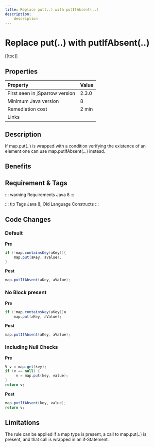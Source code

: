 ```yaml
---
title: Replace put(..) with putIfAbsent(..)
description:
    description
---
```


# Replace put(..) with putIfAbsent(..)

[[toc]]

## Properties

| Property                        | Value |
|:------------------------------- |:----- |
| First seen in jSparrow version  | 2.3.0 |
| Minimum Java version            | 8 |
| Remediation cost                | 2 min |
| Links                           | |

## Description

If map.put(..) is wrapped with a condition verifying the existence of an element one can use map.putIfAbsent(...) instead.

## Benefits

## Requirement & Tags

::: warning Requirements
Java 8
:::

::: tip Tags
Java 8, Old Language Constructs
:::

## Code Changes

### Default

__Pre__

```java
if (!map.containsKey(aKey)){
    map.put(aKey, aValue);
}
```

__Post__
```java
map.putIfAbsent(aKey, aValue);
```

### No Block present

__Pre__

```java
if (!map.containsKey(aKey))u
    map.put(aKey, aValue);
```

__Post__
```java
map.putIfAbsent(aKey, aValue);
```

### Including Null Checks

__Pre__

```java
V v = map.get(key);
if (v == null) {
     v = map.put(key, value);
}
return v;
```

__Post__
```java
map.putIfAbsent(key, value);
return v;
```

## Limitations

The rule can be applied if a map type is present, a call to map.put(..) is present, and that call is wrapped in an if-Statement.
